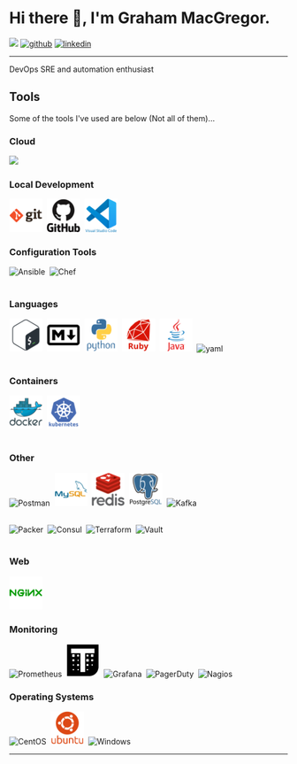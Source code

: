 
# Hi there 👋, I'm Graham MacGregor.
![](https://komarev.com/ghpvc/?username=gmacgregor1&color=brightgreen&style=for-the-badge)
[![github](https://img.shields.io/badge/GitHub-100000?style=for-the-badge&logo=github&logoColor=white)][1]
[![linkedin](https://img.shields.io/badge/LinkedIn-0077B5?style=for-the-badge&logo=linkedin&logoColor=white)][2]

[1]: http://www.github.com/gmacgregor1
[2]: https://www.linkedin.com/in/grahammacgregor
---

DevOps SRE and automation enthusiast 

## Tools
Some of the tools I've used are below (Not all of them)...

### Cloud

<img src="https://cdn.jsdelivr.net/gh/devicons/devicon/icons/amazonwebservices/amazonwebservices-original-wordmark.svg" height="60" />

### Local Development

<img src="https://github.com/devicons/devicon/blob/master/icons/git/git-original-wordmark.svg" title="Git" alt="Git" height="60"/>&nbsp;
<img src="https://github.com/devicons/devicon/blob/master/icons/github/github-original-wordmark.svg" title="GitHub"  alt="GitHub" height="60"/>&nbsp;
<img src="https://github.com/devicons/devicon/blob/master/icons/vscode/vscode-original-wordmark.svg" title="VSCode"  alt="VSCode" height="60"/>&nbsp;

### Configuration Tools 

<img src="https://www.vectorlogo.zone/logos/ansible/ansible-icon.svg" title="Ansible"  alt="Ansible" height="60"/>&nbsp;
<img src="https://www.vectorlogo.zone/logos/chefio/chefio-ar21.svg" title="Chef"  alt="Chef" height="60"/>&nbsp;
<br><br>

### Languages

<img src="https://github.com/devicons/devicon/blob/master/icons/bash/bash-original.svg" title="Bash"  alt="Bash" height="60"/>&nbsp;
<img src="https://github.com/devicons/devicon/blob/master/icons/markdown/markdown-original.svg" title="Markdown"  alt="Markdown" height="60"/>&nbsp;
<img src="https://github.com/devicons/devicon/blob/master/icons/python/python-original-wordmark.svg" title="Python"  alt="Python" height="60"/>&nbsp;
<img src="https://github.com/devicons/devicon/blob/master/icons/ruby/ruby-plain-wordmark.svg" title="Ruby"  alt="Ruby" height="60"/>&nbsp;
<img src="https://github.com/devicons/devicon/blob/master/icons/java/java-original-wordmark.svg" title="Java"  alt="Java" height="60"/>&nbsp;
<img src="https://www.vectorlogo.zone/logos/yaml/yaml-icon.svg" title="yaml"  alt="yaml" height="60"/>&nbsp;
<br><br>

### Containers

<img src="https://github.com/devicons/devicon/blob/master/icons/docker/docker-original-wordmark.svg" title="Docker"  alt="Docker" height="60"/>&nbsp;
<img src="https://github.com/devicons/devicon/blob/master/icons/kubernetes/kubernetes-plain-wordmark.svg" title="Kubernetes"  alt="Kubernetes" height="60"/>&nbsp;
<br><br>

### Other

<img src="https://www.vectorlogo.zone/logos/getpostman/getpostman-icon.svg" title="Postman"  alt="Postman" height="60"/>&nbsp;
<img src="https://github.com/devicons/devicon/blob/master/icons/mysql/mysql-original-wordmark.svg" title="MySQL"  alt="MySQL" height="60"/>&nbsp;
<img src="https://github.com/devicons/devicon/blob/master/icons/redis/redis-original-wordmark.svg" title="Redis"  alt="Redis" height="60"/>&nbsp;
<img src="https://github.com/devicons/devicon/blob/master/icons/postgresql/postgresql-original-wordmark.svg" title="PostgreSQL"  alt="PostgreSQL" height="60"/>&nbsp;
<img src="https://www.vectorlogo.zone/logos/apache_kafka/apache_kafka-ar21.svg" title="Kafka"  alt="Kafka" width="" height="60"/>&nbsp;
<br><br>

<img src="https://www.vectorlogo.zone/logos/packerio/packerio-ar21.svg" title="Packer"  alt="Packer" width="" height="60"/>&nbsp;
<img src="https://www.vectorlogo.zone/logos/consulio/consulio-ar21.svg" title="Consul"  alt="Consul" height="60"/>&nbsp;
<img src="https://www.vectorlogo.zone/logos/terraformio/terraformio-ar21.svg" title="Terraform"  alt="Terraform" width="" height="60"/>&nbsp;
<img src="https://www.vectorlogo.zone/logos/vaultproject/vaultproject-ar21.svg" title="Vault" alt="Vault" width="" height="60"/>&nbsp;
<br><br>

### Web

<img src="https://github.com/devicons/devicon/blob/master/icons/nginx/nginx-original.svg" title="Nginx"  alt="Nginx" height="60"/>&nbsp;

### Monitoring

<img src="https://www.vectorlogo.zone/logos/prometheusio/prometheusio-ar21.svg" title="Prometheus"  alt="Prometheus" height="60"/>&nbsp;
<img src="https://github.com/cncf/artwork/blob/master/projects/thanos/icon/black/thanos-icon-black.svg" title="Thanos"  alt="Thanos" height="60"/>&nbsp;
<img src="https://www.vectorlogo.zone/logos/grafana/grafana-ar21.svg" title="Grafana"  alt="Grafana" height="60"/>&nbsp;
<img src="https://www.vectorlogo.zone/logos/pagerduty/pagerduty-ar21.svg" title="PagerDuty"  alt="PagerDuty" height="60"/>&nbsp;
<img src="https://www.vectorlogo.zone/logos/nagios/nagios-ar21.svg" title="Nagios"  alt="Nagios" height="60"/>&nbsp;

### Operating Systems

<img src="https://www.vectorlogo.zone/logos/centos/centos-icon.svg" title="CentOS"  alt="CentOS" height="60"/>&nbsp;
<img src="https://github.com/devicons/devicon/blob/master/icons/ubuntu/ubuntu-plain-wordmark.svg" title="Ubuntu"  alt="Ubuntu" height="60"/>&nbsp;
<img src="https://www.vectorlogo.zone/logos/microsoft/microsoft-icon.svg" title="Windows"  alt="Windows" height="60"/>&nbsp;

<!--
## CI/CD

<img src="https://github.com/devicons/devicon/blob/master/icons/jenkins/jenkins-original.svg" title="Jenkins"  alt="Jenkins" height="60"/>&nbsp;

<img src="https://github.com/devicons/devicon/blob/master/icons/circleci/circleci-plain-wordmark.svg" title="CircleCI"  alt="CircleCI" height="60"/>&nbsp;

<img src="https://github.com/devicons/devicon/blob/master/icons/github/github-original-wordmark.svg" title="GitHub"  alt="GitHub" height="60"/>&nbsp; -->

---
